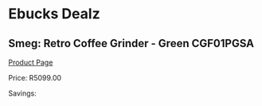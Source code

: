 
# Ebucks Dealz
## Smeg: Retro Coffee Grinder - Green CGF01PGSA
[Product Page](https://www.ebucks.com/web/shop/productSelected.do?prodId=1231238194&catId=1196428103)

Price: R5099.00

Savings: 


	